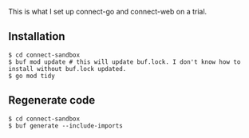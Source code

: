 This is what I set up connect-go and connect-web on a trial.

## Installation

```
$ cd connect-sandbox
$ buf mod update # this will update buf.lock. I don't know how to install without buf.lock updated.
$ go mod tidy
```

## Regenerate code

```
$ cd connect-sandbox
$ buf generate --include-imports
```
